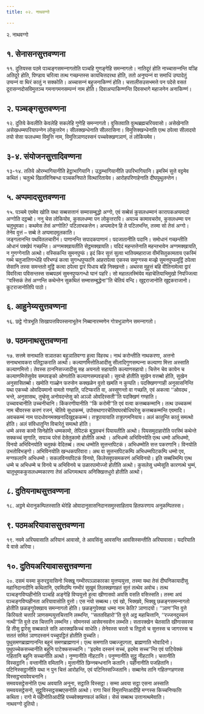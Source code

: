 ```yaml
---
title: ०२. नाथवग्गो

---
```

२. नाथवग्गो  


## १. सेनासनसुत्तवण्णना

११. दुतियस्स पठमे पञ्‍चङ्गसमन्‍नागतोति पञ्‍चहि गुणङ्गेहि समन्‍नागतो। नातिदूरं होति नाच्‍चासन्‍नन्ति यञ्हि अतिदूरे होति, पिण्डाय चरित्वा तत्थ गच्छन्तस्स कायचित्तदरथा होति, ततो अनुप्पन्‍नं वा समाधिं उप्पादेतुं उप्पन्‍नं वा थिरं कातुं न सक्‍कोति। अच्‍चासन्‍नं बहुजनाकिण्णं होति। चत्तालीसउसभमत्ते पन पदेसे वसतं दूरासन्‍नदोसविमुत्तञ्‍च गमनागमनसम्पन्‍नं नाम होति। दिवाअप्पाकिण्णन्ति दिवसभागे महाजनेन अनाकिण्णं।  


## २. पञ्‍चङ्गसुत्तवण्णना

१२. दुतिये केवलीति केवलेहि सकलेहि गुणेहि समन्‍नागतो। वुसितवाति वुत्थब्रह्मचरियवासो। असेखेनाति असेखधम्मपरियापन्‍नेन लोकुत्तरेन। सीलक्खन्धेनाति सीलरासिना। विमुत्तिक्खन्धेनाति एत्थ ठपेत्वा सीलादयो तयो सेसा फलधम्मा विमुत्ति नाम, विमुत्तिञाणदस्सनं पच्‍चवेक्खणञाणं, तं लोकियमेव।  


## ३-४. संयोजनसुत्तादिवण्णना

१३-१४. ततिये ओरम्भागियानीति हेट्ठाभागियानि। उद्धम्भागियानीति उपरिभागियानि। इमस्मिं सुत्ते वट्टमेव कथितं। चतुत्थे खिलविनिबन्धा पञ्‍चकनिपाते वित्थारितायेव। आरोहपरिणाहेनाति दीघपुथुलन्तेन।  


## ५. अप्पमादसुत्तवण्णना

१५. पञ्‍चमे एवमेव खोति यथा सब्बसत्तानं सम्मासम्बुद्धो अग्गो, एवं सब्बेसं कुसलधम्मानं कारापकअप्पमादो अग्गोति दट्ठब्बो। ननु चेस लोकियोव, कुसलधम्मा पन लोकुत्तरापि। अयञ्‍च कामावचरोव, कुसलधम्मा पन चतुभूमका। कथमेस तेसं अग्गोति? पटिलाभकत्तेन। अप्पमादेन हि ते पटिलभन्ति, तस्मा सो तेसं अग्गो। तेनेव वुत्तं – सब्बे ते अप्पमादमूलकाति।  
जङ्गलानन्ति पथवितलचारीनं। पाणानन्ति सपादकपाणानं। पदजातानीति पदानि। समोधानं गच्छन्तीति ओधानं पक्खेपं गच्छन्ति। अग्गमक्खायतीति सेट्ठमक्खायति। यदिदं महन्तत्तेनाति महन्तभावेन अग्गमक्खायति, न गुणग्गेनाति अत्थो। वस्सिकन्ति सुमनपुप्फं। इदं किर सुत्तं सुत्वा भातियमहाराजा वीमंसितुकामताय एकस्मिं गब्भे चतुजातिगन्धेहि परिभण्डं कत्वा सुगन्धपुप्फानि आहरापेत्वा एकस्स समुग्गस्स मज्झे सुमनपुप्फमुट्ठिं ठपेत्वा सेसानि तस्स समन्ततो मुट्ठिं कत्वा ठपेत्वा द्वारं पिधाय बहि निक्खन्तो। अथस्स मुहुत्तं बहि वीतिनामेत्वा द्वारं विवरित्वा पविसन्तस्स सब्बपठमं सुमनपुप्फगन्धो घानं पहरि। सो महातलस्मिंयेव महाचेतियाभिमुखो निपज्‍जित्वा ‘‘वस्सिकं तेसं अग्गन्ति कथेन्तेन सुकथितं सम्मासम्बुद्धेना’’ति चेतियं वन्दि। खुद्दराजानोति खुद्दकराजानो। कूटराजानोतिपि पाठो।  


## ६. आहुनेय्यसुत्तवण्णना

१६. छट्ठे गोत्रभूति सिखापत्तविपस्सनाभूतेन निब्बानारम्मणेन गोत्रभुञाणेन समन्‍नागतो।  


## ७. पठमनाथसुत्तवण्णना

१७. सत्तमे सनाथाति सञातका बहुञातिवग्गा हुत्वा विहरथ। नाथं करोन्तीति नाथकरणा, अत्तनो सनाथभावकरा पतिट्ठाकराति अत्थो। कल्याणमित्तोतिआदीसु सीलादिगुणसम्पन्‍ना कल्याणा मित्ता अस्साति कल्याणमित्तो। तेवस्स ठाननिसज्‍जादीसु सह अयनतो सहायाति कल्याणसहायो। चित्तेन चेव कायेन च कल्याणमित्तेसुयेव सम्पवङ्को ओणतोति कल्याणसम्पवङ्को। सुवचो होतीति सुखेन वत्तब्बो होति, सुखेन अनुसासितब्बो। खमोति गाळ्हेन फरुसेन कक्खळेन वुत्तो खमति न कुप्पति। पदक्खिणग्गाही अनुसासनिन्ति यथा एकच्‍चो ओवदियमानो वामतो गण्हाति, पटिप्फरति वा, अस्सुणन्तो वा गच्छति, एवं अकत्वा ‘‘ओवदथ , भन्ते, अनुसासथ, तुम्हेसु अनोवदन्तेसु को अञ्‍ञो ओवदिस्सती’’ति पदक्खिणं गण्हाति।  
उच्‍चावचानीति उच्‍चनीचानि। किंकरणीयानीति ‘‘किं करोमी’’ति एवं वत्वा कत्तब्बकम्मानि। तत्थ उच्‍चकम्मं नाम चीवरस्स करणं रजनं, चेतिये सुधाकम्मं, उपोसथागारचेतियघरबोधिघरेसु कत्तब्बकम्मन्ति एवमादि। अवचकम्मं नाम पादधोवनमक्खनादिखुद्दककम्मं। तत्रूपायायाति तत्रुपगमनियाय। अलं कातुन्ति कातुं समत्थो होति। अलं संविधातुन्ति विचारेतुं समत्थो होति।  
धम्मे अस्स कामो सिनेहोति धम्मकामो, तेपिटकं बुद्धवचनं पियायतीति अत्थो। पियसमुदाहारोति परस्मिं कथेन्ते सक्‍कच्‍चं सुणाति, सयञ्‍च परेसं देसेतुकामो होतीति अत्थो । अभिधम्मे अभिविनयेति एत्थ धम्मो अभिधम्मो, विनयो अभिविनयोति चतुक्‍कं वेदितब्बं। तत्थ धम्मोति सुत्तन्तपिटकं। अभिधम्मोति सत्त पकरणानि। विनयोति उभतोविभङ्गो। अभिविनयोति खन्धकपरिवारा। अथ वा सुत्तन्तपिटकम्पि अभिधम्मपिटकम्पि धम्मो एव, मग्गफलानि अभिधम्मो। सकलविनयपिटकं विनयो, किलेसवूपसमकरणं अभिविनयो। इति सब्बस्मिम्पि एत्थ धम्मे च अभिधम्मे च विनये च अभिविनये च उळारपामोज्‍जो होतीति अत्थो। कुसलेसु धम्मेसूति कारणत्थे भुम्मं, चातुभूमककुसलधम्मकारणा तेसं अधिगमत्थाय अनिक्खित्तधुरो होतीति अत्थो।  


## ८. दुतियनाथसुत्तवण्णना

१८. अट्ठमे थेरानुकम्पितस्साति थेरेहि ओवादानुसासनिदानसमुस्साहिताय हितफरणाय अनुकम्पितस्स।  


## ९. पठमअरियावाससुत्तवण्णना

१९. नवमे अरियवासाति अरियानं आवासो, ते आवसिंसु आवसन्ति आवसिस्सन्तीति अरियावासा। यदरियाति ये वासे अरिया।  


## १०. दुतियअरियावाससुत्तवण्णना

२०. दसमं यस्मा कुरुरट्ठवासिनो भिक्खू गम्भीरपञ्‍ञाकारका युत्तप्पयुत्ता, तस्मा यथा तेसं दीघनिकायादीसु महानिदानादीनि कथितानि, एवमिदम्पि गम्भीरं सुखुमं तिलक्खणाहतं सुत्तं तत्थेव अवोच। तत्थ पञ्‍चङ्गविप्पहीनोति पञ्‍चहि अङ्गेहि विप्पयुत्तो हुत्वा खीणासवो अवसि वसति वसिस्सति। तस्मा अयं पञ्‍चङ्गविप्पहीनता अरियावासोति वुत्तो। एस नयो सब्बत्थ। एवं खो, भिक्खवे, भिक्खु छळङ्गसमन्‍नागतो होतीति छळङ्गुपेक्खाय समन्‍नागतो होति। छळङ्गुपेक्खा धम्मा नाम केति? ञाणादयो। ‘‘ञाण’’न्ति वुत्ते किरियतो चत्तारि ञाणसम्पयुत्तचित्तानि लब्भन्ति, ‘‘सततविहारो’’ति वुत्ते अट्ठ महाचित्तानि, ‘‘रज्‍जनदुस्सनं नत्थी’’ति वुत्ते दस चित्तानि लब्भन्ति। सोमनस्सं आसेवनवसेन लब्भति। सतारक्खेन चेतसाति खीणासवस्स हि तीसु द्वारेसु सब्बकाले सति आरक्खकिच्‍चं साधेति। तेनेवस्स चरतो च तिट्ठतो च सुत्तस्स च जागरस्स च सततं समितं ञाणदस्सनं पच्‍चुपट्ठितं होतीति वुच्‍चति।  
पुथुसमणब्राह्मणानन्ति बहूनं समणब्राह्मणानं। एत्थ समणाति पब्बज्‍जूपगता, ब्राह्मणाति भोवादिनो। पुथुपच्‍चेकसच्‍चानीति बहूनि पाटेक्‍कसच्‍चानि। ‘‘इदमेव दस्सनं सच्‍चं, इदमेव सच्‍च’’न्ति एवं पाटियेक्‍कं गहितानि बहूनि सच्‍चानीति अत्थो। नुण्णानीति नीहटानि। पनुण्णानीति सुट्ठु नीहटानि। चत्तानीति विस्सट्ठानि। वन्तानीति वमितानि। मुत्तानीति छिन्‍नबन्धनानि कतानि। पहीनानीति पजहितानि। पटिनिस्सट्ठानीति यथा न पुन चित्तं आरोहन्ति, एवं पटिनिस्सज्‍जितानि। सब्बानेव तानि गहितग्गहणस्स विस्सट्ठभाववेवचनानि।  
समवयसट्ठेसनोति एत्थ अवयाति अनूना, सट्ठाति विस्सट्ठा। सम्मा अवया सट्ठा एसना अस्साति समवयसट्ठेसनो, सुट्ठुविस्सट्ठसब्बएसनोति अत्थो। रागा चित्तं विमुत्तन्तिआदीहि मग्गस्स किच्‍चनिप्फत्ति कथिता। रागो मे पहीनोतिआदीहि पच्‍चवेक्खणफलं कथितं। सेसं सब्बत्थ उत्तानत्थमेवाति।  
नाथवग्गो दुतियो।  
